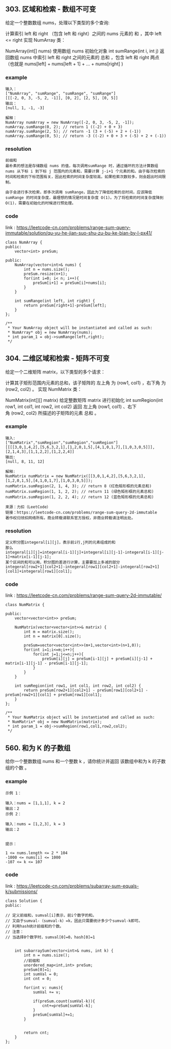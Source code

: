 ## 303. 区域和检索 - 数组不可变
给定一个整数数组  nums，处理以下类型的多个查询:

计算索引 left 和 right （包含 left 和 right）之间的 nums 元素的 和 ，其中 left <= right
实现 NumArray 类：

NumArray(int[] nums) 使用数组 nums 初始化对象
int sumRange(int i, int j) 返回数组 nums 中索引 left 和 right 之间的元素的 总和 ，包含 left 和 right 两点（也就是 nums[left] + nums[left + 1] + ... + nums[right] )

### example
```
输入：
["NumArray", "sumRange", "sumRange", "sumRange"]
[[[-2, 0, 3, -5, 2, -1]], [0, 2], [2, 5], [0, 5]]
输出：
[null, 1, -1, -3]

解释：
NumArray numArray = new NumArray([-2, 0, 3, -5, 2, -1]);
numArray.sumRange(0, 2); // return 1 ((-2) + 0 + 3)
numArray.sumRange(2, 5); // return -1 (3 + (-5) + 2 + (-1)) 
numArray.sumRange(0, 5); // return -3 ((-2) + 0 + 3 + (-5) + 2 + (-1))
```
### resolution
```
前缀和
最朴素的想法是存储数组 nums 的值，每次调用sumRange 时，通过循环的方法计算数组 nums 从下标 i 到下标 j 范围内的元素和，需要计算 j-i+1 个元素的和。由于每次检索的时间和检索的下标范围有关，因此检索的时间复杂度较高，如果检索次数较多，则会超出时间限制。

由于会进行多次检索，即多次调用 sumRange，因此为了降低检索的总时间，应该降低sumRange 的时间复杂度，最理想的情况是时间复杂度 O(1)。为了将检索的时间复杂度降到 O(1)，需要在初始化的时候进行预处理。
```

### code
link :  https://leetcode-cn.com/problems/range-sum-query-immutable/solution/qu-yu-he-jian-suo-shu-zu-bu-ke-bian-by-l-px41/
```
class NumArray {
public:
    vector<int> preSum;

public:
    NumArray(vector<int>& nums) {
        int n = nums.size();
        preSum.resize(n+1);
        for(int i=0; i< n; i++){
            preSum[i+1] = preSum[i]+nums[i];
        }
    }
    
    int sumRange(int left, int right) {
        return preSum[right+1]-preSum[left];
    }
};

/**
 * Your NumArray object will be instantiated and called as such:
 * NumArray* obj = new NumArray(nums);
 * int param_1 = obj->sumRange(left,right);
 */
  ```



## 304. 二维区域和检索 - 矩阵不可变
给定一个二维矩阵 matrix，以下类型的多个请求：

计算其子矩形范围内元素的总和，该子矩阵的 左上角 为 (row1, col1) ，右下角 为 (row2, col2) 。
实现 NumMatrix 类：

NumMatrix(int[][] matrix) 给定整数矩阵 matrix 进行初始化
int sumRegion(int row1, int col1, int row2, int col2) 返回 左上角 (row1, col1) 、右下角 (row2, col2) 所描述的子矩阵的元素 总和 。

### example
```
输入: 
["NumMatrix","sumRegion","sumRegion","sumRegion"]
[[[[3,0,1,4,2],[5,6,3,2,1],[1,2,0,1,5],[4,1,0,1,7],[1,0,3,0,5]]],[2,1,4,3],[1,1,2,2],[1,2,2,4]]
输出: 
[null, 8, 11, 12]

解释:
NumMatrix numMatrix = new NumMatrix([[3,0,1,4,2],[5,6,3,2,1],[1,2,0,1,5],[4,1,0,1,7],[1,0,3,0,5]]);
numMatrix.sumRegion(2, 1, 4, 3); // return 8 (红色矩形框的元素总和)
numMatrix.sumRegion(1, 1, 2, 2); // return 11 (绿色矩形框的元素总和)
numMatrix.sumRegion(1, 2, 2, 4); // return 12 (蓝色矩形框的元素总和)

来源：力扣（LeetCode）
链接：https://leetcode-cn.com/problems/range-sum-query-2d-immutable
著作权归领扣网络所有。商业转载请联系官方授权，非商业转载请注明出处。
```
### resolution
```
定义积分图integeral[i][j]，表示前i行,j列的元素组成的和
那么
integeral[i][j]=integeral[i-1][j]+integeral[i][j-1]-integeral[i-1][j-1]+matrix[i-1][j-1];
某个区间的和可以用，积分图的差进行计算，主要要加上多减的部分
integeral[row2+1][col2+1]-integeral[row1][col2+1]-integeral[row2+1][col1]+integeral[row1][col1];

```

### code
link :  https://leetcode-cn.com/problems/range-sum-query-2d-immutable/
```
class NumMatrix {

public:
    vector<vector<int>> preSum;

    NumMatrix(vector<vector<int>>& matrix) {
        int m = matrix.size();
        int n = matrix[0].size();
        
        preSum=vector<vector<int>>(m+1,vector<int>(n+1,0));
        for(int i=1;i<=m;i++){
            for(int j=1;j<=n;j++){
                preSum[i][j] = preSum[i-1][j] + preSum[i][j-1] + matrix[i-1][j-1] - preSum[i-1][j-1]; 
            }
        }
    }
    
    int sumRegion(int row1, int col1, int row2, int col2) {
        return preSum[row2+1][col2+1] - preSum[row1][col2+1] - preSum[row2+1][col1] + preSum[row1][col1];
    }
};

/**
 * Your NumMatrix object will be instantiated and called as such:
 * NumMatrix* obj = new NumMatrix(matrix);
 * int param_1 = obj->sumRegion(row1,col1,row2,col2);
 */
  ```



## 560. 和为 K 的子数组

给你一个整数数组 nums 和一个整数 k ，请你统计并返回 该数组中和为 k 的子数组的个数 。


### example
```
示例 1：

输入：nums = [1,1,1], k = 2
输出：2
示例 2：

输入：nums = [1,2,3], k = 3
输出：2


提示：

1 <= nums.length <= 2 * 104
-1000 <= nums[i] <= 1000
-107 <= k <= 107

```

### code
link :  https://leetcode-cn.com/problems/subarray-sum-equals-k/submissions/
```
class Solution {
public:

// 定义前缀和，sumval[i]表示，前i个数字的和。
// 又由于sumval-（sumval-k）=k，因此只需要统计多少个sumval-k即可。
// 利用hash统计前缀和的个数。
// 注意：
// 当选择0个数字时，sumval[0]=0，hash[0]=1

    
    int subarraySum(vector<int>& nums, int k) {
        int n = nums.size();
        //前缀和
        unordered_map<int,int> preSum;
        preSum[0]=1;
        int sumVal = 0;
        int cnt = 0;

        for(int v: nums){
            sumVal += v;
            
            if(preSum.count(sumVal-k)){
                cnt+=preSum[sumVal-k];
            }
            preSum[sumVal]+=1;
        }


        return cnt;
    }
};
```
